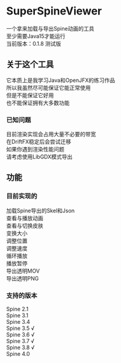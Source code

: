 # SuperSpineViewer
一个拿来加载与导出Spine动画的工具  
至少需要Java15才能运行  
当前版本：0.1.8 测试版  

## 关于这个工具
它本质上是我学习Java和OpenJFX的练习作品  
所以我虽然尽可能保证它能正常使用  
但是不能保证它好用  
也不能保证拥有大多数功能

### 已知问题
目前渲染实现会占用大量不必要的带宽  
在DriftFX稳定后会尝试迁移  
如果你遇到渲染性能问题  
请考虑使用LibGDX模式导出  

## 功能
### 目前实现的
加载Spine导出的Skel和Json  
查看与播放动画  
查看与切换皮肤  
变换大小  
调整位置  
调整速度  
循环播放  
播放暂停  
导出透明MOV  
导出透明PNG  

### 支持的版本
Spine 2.1  
Spine 3.1  
Spine 3.4  
Spine 3.5 √  
Spine 3.6 √  
Spine 3.7 √  
Spine 3.8 √    
Spine 4.0  
